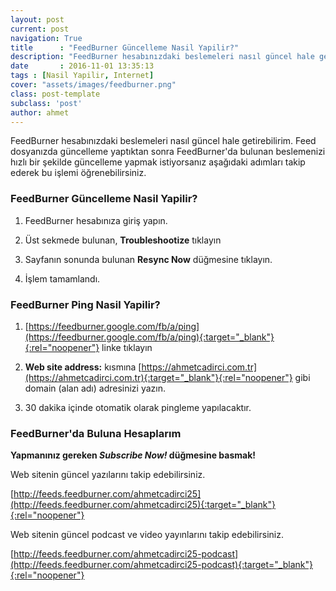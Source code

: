 ```yaml
---
layout: post
current: post
navigation: True
title      : "FeedBurner Güncelleme Nasil Yapilir?"
description: "FeedBurner hesabınızdaki beslemeleri nasıl güncel hale getirebilirim. Feed dosyanızda güncelleme yaptıktan sonra FeedBurner..."
date       : 2016-11-01 13:35:13
tags : [Nasil Yapilir, Internet]
cover: "assets/images/feedburner.png"
class: post-template
subclass: 'post'
author: ahmet
---
```


FeedBurner hesabınızdaki beslemeleri nasıl güncel hale getirebilirim. Feed dosyanızda güncelleme yaptıktan sonra FeedBurner'da bulunan beslemenizi hızlı bir şekilde güncelleme yapmak istiyorsanız aşağıdaki adımları takip ederek bu işlemi öğrenebilirsiniz. 

### FeedBurner Güncelleme Nasil Yapilir?

1. FeedBurner hesabınıza giriş yapın.

2. Üst sekmede bulunan, **Troubleshootize** tıklayın

3. Sayfanın sonunda bulunan **Resync Now** düğmesine tıklayın.

4. İşlem tamamlandı.

### FeedBurner Ping Nasil Yapilir?

1. [https://feedburner.google.com/fb/a/ping](https://feedburner.google.com/fb/a/ping){:target="_blank"}{:rel="noopener"} linke tıklayın

2. **Web site address:** kısmına [https://ahmetcadirci.com.tr](https://ahmetcadirci.com.tr){:target="_blank"}{:rel="noopener"} gibi domain (alan adı) adresinizi yazın.

3. 30 dakika içinde otomatik olarak pingleme yapılacaktır.


### FeedBurner'da Buluna Hesaplarım

**Yapmanınız gereken *Subscribe Now!* düğmesine basmak!**

Web sitenin güncel yazılarını takip edebilirsiniz.

[http://feeds.feedburner.com/ahmetcadirci25](http://feeds.feedburner.com/ahmetcadirci25){:target="_blank"}{:rel="noopener"}

Web sitenin güncel podcast ve video yayınlarını takip edebilirsiniz.

[http://feeds.feedburner.com/ahmetcadirci25-podcast](http://feeds.feedburner.com/ahmetcadirci25-podcast){:target="_blank"}{:rel="noopener"}